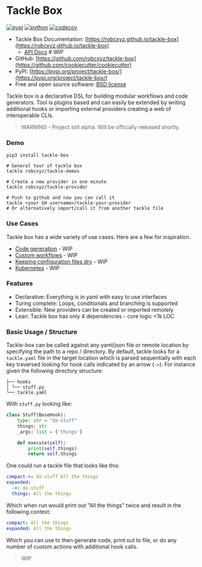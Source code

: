 # Tackle Box

[![pypi](https://img.shields.io/pypi/v/tackle-box.svg)](https://pypi.python.org/pypi/tackle-box)
[![python](https://img.shields.io/pypi/pyversions/tackle-box.svg)](https://pypi.python.org/pypi/tackle-box)
[![codecov](https://codecov.io/gh/robcxyz/tackle-box/branch/master/graphs/badge.svg?branch=master)](https://codecov.io/github/robcxyz/tackle-box?branch=master)

* Tackle Box Documentation: [https://robcxyz.github.io/tackle-box](https://robcxyz.github.io/tackle-box)
    * [API Docs](https://robcxyz.github.io/tackle-box/docs/_build/html/cookiecutter.operators.html#submodules) # WIP
* GitHub: [https://github.com/robcxyz/tackle-box](https://github.com/cookiecutter/cookiecutter)
* PyPI: [https://pypi.org/project/tackle-box/](https://pypi.org/project/tackle-box/)
* Free and open source software: [BSD license](https://github.com/tackle-box/cookiecutter/blob/master/LICENSE)

Tackle box is a declarative DSL for building modular workflows and code generators. Tool is plugins based and can easily be extended by writing additional hooks or importing external providers creating a web of interoperable CLIs.

> WARNING - Project still alpha. Will be officially released shortly.

### Demo

```
pip3 install tackle-box

# General tour of tackle box
tackle robcxyz/tackle-demos

# Create a new provider in one minute
tackle robcxyz/tackle-provider

# Push to github and now you can call it
tackle <your GH username>/tackle-your-provider
# Or alternatively import/call it from another tackle file
```

### Use Cases

Tackle box has a wide variety of use cases. Here are a few for inspiration.

- [Code generation]() - WIP
- [Custom workflows]() - WIP
- [Keeping configuration files dry]() - WIP
- [Kubernetes]() - WIP

### Features

- Declarative: Everything is in yaml with easy to use interfaces
- Turing complete: Loops, conditionals and branching is supported
- Extensible: New providers can be created or imported remotely
- Lean: Tackle box has only 4 dependencies - core logic <1k LOC

### Basic Usage / Structure

Tackle-box can be called against any yaml/json file or remote location by specifying the path to a repo / directory. By default, tackle looks for a `tackle.yaml` file in the target location which is parsed sequentially with each key traversed looking for hook calls indicated by an arrow (`->`). For instance given the following directory structure:

```
├── hooks
│ └── stuff.py
└── tackle.yaml
```

With `stuff.py` looking like:

```python
class Stuff(BaseHook):
    type: str = "do-stuff"
    things: str
    _args: list = ['things']

    def execute(self):
        print(self.things)
        return self.things
```

One could run a tackle file that looks like this:

```yaml
compact->: do-stuff All the things
expanded:
  ->: do-stuff
  things: All the things
```

Which when run would print out "All the things" twice and result in the following context:

```yaml
compact: All the things
expanded: All the things
```

Which you can use to then generate code, print out to file, or do any number of custom actions with additional hook calls.

> WIP

